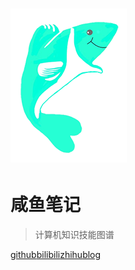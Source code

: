 # ![微信图片_20200211125934](_coverpage.assets/微信图片_20200211125934.png)

# 咸鱼笔记

> 计算机知识技能图谱

[github](https://github.com/kinghtxg)[bilibili](https://space.bilibili.com/298782031)[zhihu](https://www.zhihu.com/people/yang-zhi-chao-91-23)[blog](blog.kinght.me)

